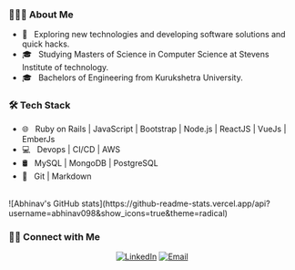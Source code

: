 <h3> 👨🏻‍💻 About Me </h3>

- 🤔 &nbsp; Exploring new technologies and developing software solutions and quick hacks.
- 🎓 &nbsp; Studying Masters of Science in Computer Science at Stevens Institute of technology.
- 🎓 &nbsp; Bachelors of Engineering from Kurukshetra University.

<h3>🛠 Tech Stack</h3>


- 🌐 &nbsp; Ruby on Rails | JavaScript | Bootstrap | Node.js | ReactJS | VueJs | EmberJs
- 💻 &nbsp; Devops | CI/CD | AWS
- 🛢 &nbsp; MySQL | MongoDB | PostgreSQL
- 🔧 &nbsp; Git | Markdown

<br/>
![Abhinav's GitHub stats](https://github-readme-stats.vercel.app/api?username=abhinav098&show_icons=true&theme=radical)

<h3> 🤝🏻 Connect with Me </h3>
<p align="center">
<a href="https://www.linkedin.com/in/abhinavgarg098/"><img alt="LinkedIn" src="https://img.shields.io/badge/LinkedIn-abhinavgarg098-blue?style=flat-square&logo=linkedin"></a>
<a href="mailto:agarg10@stevens.edu"><img alt="Email" src="https://img.shields.io/badge/Email-agarg10@stevens.edu-blue?style=flat-square&logo=gmail"></a>
</p>
